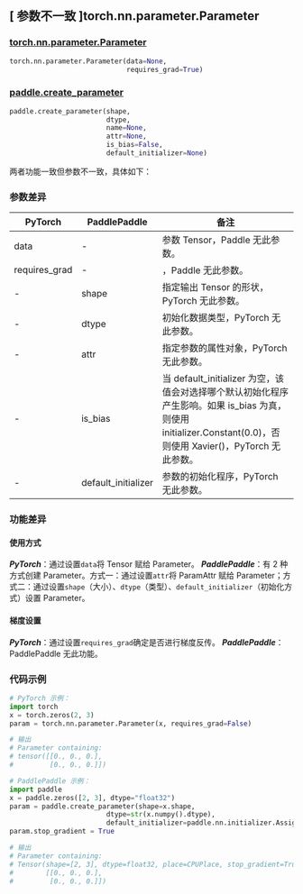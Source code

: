 ## [ 参数不一致 ]torch.nn.parameter.Parameter
### [torch.nn.parameter.Parameter](https://pytorch.org/docs/stable/generated/torch.nn.parameter.Parameter.html?highlight=torch%20nn%20parameter#torch.nn.parameter.Parameter)

```python
torch.nn.parameter.Parameter(data=None,
                             requires_grad=True)
```

### [paddle.create_parameter](https://github.com/PaddlePaddle/Paddle/blob/release/2.1/python/paddle/fluid/layers/tensor.py#L77)

```python
paddle.create_parameter(shape,
                        dtype,
                        name=None,
                        attr=None,
                        is_bias=False,
                        default_initializer=None)
```

两者功能一致但参数不一致，具体如下：
### 参数差异
| PyTorch       | PaddlePaddle | 备注                                                   |
| ------------- | ------------ | ------------------------------------------------------ |
| data          | -            | 参数 Tensor，Paddle 无此参数。  |
| requires_grad | -            | ，Paddle 无此参数。  |
| -             | shape        | 指定输出 Tensor 的形状，PyTorch 无此参数。  |
| -             | dtype        | 初始化数据类型，PyTorch 无此参数。  |
| -             | attr         | 指定参数的属性对象，PyTorch 无此参数。  |
| -             | is_bias      | 当 default_initializer 为空，该值会对选择哪个默认初始化程序产生影响。如果 is_bias 为真，则使用 initializer.Constant(0.0)，否则使用 Xavier()，PyTorch 无此参数。  |
| -             | default_initializer | 参数的初始化程序，PyTorch 无此参数。  |

### 功能差异

#### 使用方式
***PyTorch***：通过设置`data`将 Tensor 赋给 Parameter。
***PaddlePaddle***：有 2 种方式创建 Parameter。方式一：通过设置`attr`将 ParamAttr 赋给 Parameter；方式二：通过设置`shape`（大小）、`dtype`（类型）、`default_initializer`（初始化方式）设置 Parameter。

#### 梯度设置
***PyTorch***：通过设置`requires_grad`确定是否进行梯度反传。
***PaddlePaddle***：PaddlePaddle 无此功能。


### 代码示例
``` python
# PyTorch 示例：
import torch
x = torch.zeros(2, 3)
param = torch.nn.parameter.Parameter(x, requires_grad=False)

# 输出
# Parameter containing:
# tensor([[0., 0., 0.],
#         [0., 0., 0.]])
```

``` python
# PaddlePaddle 示例：
import paddle
x = paddle.zeros([2, 3], dtype="float32")
param = paddle.create_parameter(shape=x.shape,
                        dtype=str(x.numpy().dtype),
                        default_initializer=paddle.nn.initializer.Assign(x))
param.stop_gradient = True

# 输出
# Parameter containing:
# Tensor(shape=[2, 3], dtype=float32, place=CPUPlace, stop_gradient=True,
#        [[0., 0., 0.],
#         [0., 0., 0.]])
```

